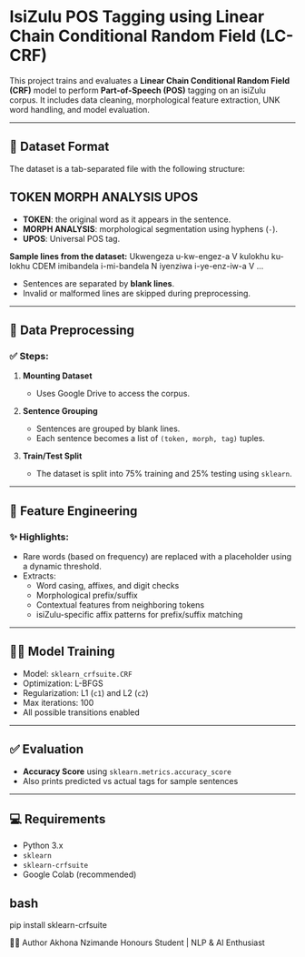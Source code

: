 # IsiZulu POS Tagging using Linear Chain Conditional Random Field (LC-CRF)

This project trains and evaluates a **Linear Chain Conditional Random Field (CRF)** model to perform **Part-of-Speech (POS)** tagging on an isiZulu corpus. It includes data cleaning, morphological feature extraction, UNK word handling, and model evaluation.

---

## 📁 Dataset Format

The dataset is a tab-separated file with the following structure:

## TOKEN MORPH ANALYSIS UPOS

- **TOKEN**: the original word as it appears in the sentence.
- **MORPH ANALYSIS**: morphological segmentation using hyphens (`-`).
- **UPOS**: Universal POS tag.

**Sample lines from the dataset:**
Ukwengeza u-kw-engez-a V
kulokhu ku-lokhu CDEM
imibandela i-mi-bandela N
iyenziwa i-ye-enz-iw-a V
...

- Sentences are separated by **blank lines**.
- Invalid or malformed lines are skipped during preprocessing.

---

## 🔄 Data Preprocessing

### ✅ Steps:

1. **Mounting Dataset**
   - Uses Google Drive to access the corpus.

2. **Sentence Grouping**
   - Sentences are grouped by blank lines.
   - Each sentence becomes a list of `(token, morph, tag)` tuples.

3. **Train/Test Split**
   - The dataset is split into 75% training and 25% testing using `sklearn`.

---

## 🧠 Feature Engineering

### ✨ Highlights:

- Rare words (based on frequency) are replaced with a placeholder using a dynamic threshold.
- Extracts:
  - Word casing, affixes, and digit checks
  - Morphological prefix/suffix
  - Contextual features from neighboring tokens
  - isiZulu-specific affix patterns for prefix/suffix matching

---

## 🏋️‍♂️ Model Training

- Model: `sklearn_crfsuite.CRF`
- Optimization: L-BFGS
- Regularization: L1 (`c1`) and L2 (`c2`)
- Max iterations: 100
- All possible transitions enabled

---

## ✅ Evaluation

- **Accuracy Score** using `sklearn.metrics.accuracy_score`
- Also prints predicted vs actual tags for sample sentences

---

## 💻 Requirements

- Python 3.x
- `sklearn`
- `sklearn-crfsuite`
- Google Colab (recommended)

## bash
pip install sklearn-crfsuite 

👩‍💻 Author
Akhona Nzimande
Honours Student | NLP & AI Enthusiast
